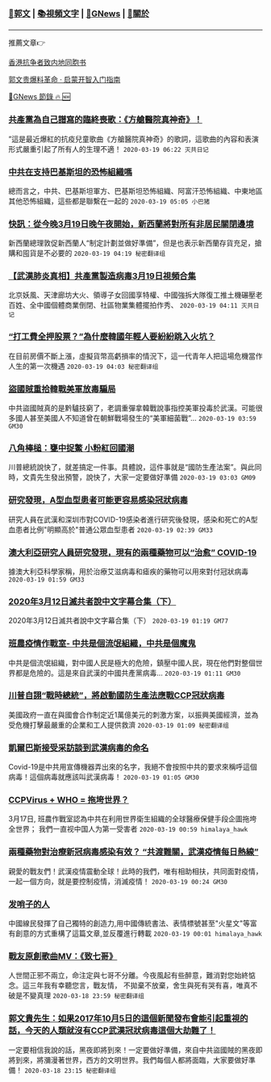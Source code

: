 ###  [:eagle:郭文](https://github.com/ourhimalayas/txt) | [:books:視頻文字](https://github.com/ourhimalayas/txt/blob/master/content/README.md) | [:newspaper:GNews](https://github.com/ourhimalayas/txt/blob/master/content/gnews/README.md) | [:pray:關於](https://github.com/ourhimalayas/home/tree/master/about)
---

推薦文章:point_right:

[香港抗争者致内地同胞书](https://github.com/ourhimalayas/news/blob/master/2019/08/a_letter_from_the_hong_kong_people.md)

[郭文贵爆料革命 · 启蒙开智入门指南](https://github.com/ourhimalayas/txt/issues/1)

[:newspaper:GNews 節錄 :fire: :new:](https://github.com/ourhimalayas/txt/blob/master/content/gnews/README.md) 



### [共產黨為自己譜寫的臨終喪歌：《方艙醫院真神奇》！](/content/gnews/1/README.md)

”這是最近爆紅的抗疫兒童歌曲《方艙醫院真神奇》的歌詞，這歌曲的內容和表演形式嚴重引起了所有人的生理不適！  `2020-03-19 06:22 灭共日记`

### [中共在支持巴基斯坦的恐怖組織嗎](/content/gnews/2/README.md)

總而言之，中共、巴基斯坦軍方、巴基斯坦恐怖組織、阿富汗恐怖組織、中東地區其他恐怖組織，這些都是聯繫在一起的  `2020-03-19 05:05 小巴猪`

### [快訊：從今晚3月19日晚午夜開始，新西蘭將對所有非居民關閉邊境](/content/gnews/3/README.md)

新西蘭總理敦促新西蘭人“制定計劃並做好準備”，但是也表示新西蘭存貨充足，搶購和囤貨是不必要的  `2020-03-19 04:19 秘密翻译组`

### [【武漢肺炎真相】共產黨製造病毒3月19日視頻合集](/content/gnews/4/README.md)

北京妖風、天津廊坊大火、領導子女回國享特權、中國強拆大隊復工推土機碾壓老百姓、全中國個體商業倒閉、社區物業集體擺拍作秀、  `2020-03-19 04:11 灭共日记`

### [“打工費全押股票？”為什麼韓國年輕人要紛紛跳入火坑？](/content/gnews/5/README.md)

在目前房價不斷上漲，虛擬貨幣高虧損率的情況下，這一代青年人把這場危機當作人生的第一次機遇  `2020-03-19 04:03 秘密翻译组`

### [盜國賊重拾韓戰美軍放毒騙局](/content/gnews/6/README.md)

中共盜國賊真的是黔驢技窮了，老調重彈拿韓戰說事指控美軍投毒於武漢。可能很多國人甚至美國人不知道曾在朝鮮戰場發生的“美軍細菌戰”...  `2020-03-19 03:59 GM30`

### [八角棒槌：甕中捉鱉 小粉紅回國潮](/content/gnews/7/README.md)

川普總統說快了，就差搞定一件事。具體說，這件事就是“國防生產法案”。與此同時，文貴先生發出預警，說快了，大家一定要做好準備  `2020-03-19 03:03 GM09`

### [研究發現，A型血型患者可能更容易感染冠狀病毒](/content/gnews/8/README.md)

研究人員在武漢和深圳市對COVID-19感染者進行研究後發現，感染和死亡的A型血患者比例&quot;明顯高於&quot;普通公眾血型患者  `2020-03-19 02:39 GM33`

### [澳大利亞研究人員研究發現，現有的兩種藥物可以“治愈” COVID-19](/content/gnews/9/README.md)

據澳大利亞科學家稱，用於治療艾滋病毒和瘧疾的藥物可以用來對付冠狀病毒  `2020-03-19 01:59 GM33`

### [2020年3月12日滅共者說中文字幕合集（下）](/content/gnews/10/README.md)

2020年3月12日滅共者說中文字幕合集（下）  `2020-03-19 01:19 GM77`

### [班農疫情作戰室- 中共是個流氓組織，中共是個魔鬼](/content/gnews/11/README.md)

中共是個流氓組織，對中國人民是極大的危險，鎮壓中國人民，現在他們對整個世界都是危險的。這是來自武漢的中國共產黨病毒...  `2020-03-19 01:11 GM30`

### [川普自詡“戰時總統”，將啟動國防生產法應戰CCP冠狀病毒](/content/gnews/12/README.md)

美國政府一直在與國會合作制定近1萬億美元的刺激方案，以振興美國經濟，並為受危機打擊最嚴重的企業和工人提供救濟  `2020-03-19 01:09 秘密翻译组`

### [凱爾巴斯接受采訪談到武漢病毒的命名](/content/gnews/13/README.md)

Covid-19是中共用宣傳機器弄出來的名字，我絕不會按照中共的要求來稱呼這個病毒！這個病毒就應該叫武漢病毒！  `2020-03-19 01:05 GM30`

### [CCPVirus + WHO = 拖垮世界？](/content/gnews/14/README.md)

3月17日, 班農作戰室認為中共在利用世界衛生組織的全球醫療保健手段企圖拖垮全世界； 我們一直视中国人为第一受害者  `2020-03-19 00:59 himalaya_hawk`

### [兩種藥物對治療新冠病毒感染有效？ “共渡難關，武漢疫情每日熱線”](/content/gnews/15/README.md)

親愛的戰友們！武漢疫情震動全球！此時的我們，唯有相助相扶，共同面對疫情，一起一個方向，就是要控制疫情，消滅疫情！  `2020-03-19 00:24 GM30`

### [发哨子的人](/content/gnews/16/README.md)

中國線民發揮了自己獨特的創造力,用中國傳統書法、表情標號甚至"火星文"等富有創意的方式重構了這篇文章,並反覆進行轉載  `2020-03-19 00:01 himalaya_hawk`

### [戰友原創歌曲MV：《致七哥》](/content/gnews/17/README.md)

人世間正邪不兩立，命注定與七哥不分離。今夜風起有些醉意，難消對您始終惦念。這三年我有幸聽您言，戰友情， 不拋棄不放棄，舍生與死有哭有喜，唯真不破是不變真理  `2020-03-18 23:59 秘密翻译组`

### [郭文貴先生：如果2017年10月5日的這個新聞發布會能引起重視的話，今天的人類就沒有CCP武漢冠狀病毒這個大劫難了！](/content/gnews/18/README.md)

一定要相信我說的話，黑夜即將到來！一定要做好準備，來自中共盜國賊的黑夜即將到來，將瀰漫著世界，西方的文明世界。我們每個人都將面臨，大家要做好準備！  `2020-03-18 23:15 秘密翻译组`

